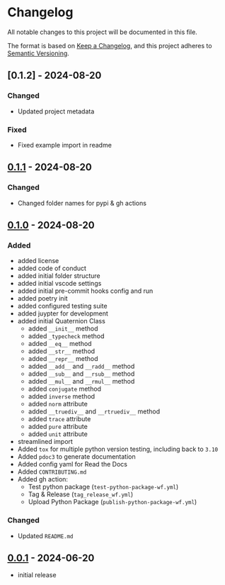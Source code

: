 # Changelog

All notable changes to this project will be documented in this file.

The format is based on [Keep a Changelog],
and this project adheres to [Semantic Versioning].

## [0.1.2] - 2024-08-20

### Changed

- Updated project metadata

### Fixed

- Fixed example import in readme

## [0.1.1] - 2024-08-20

### Changed

- Changed folder names for pypi & gh actions

## [0.1.0] - 2024-08-20

### Added

- added license
- added code of conduct
- added initial folder structure
- added initial vscode settings
- added initial pre-commit hooks config and run
- added poetry init
- added configured testing suite
- added juypter for development
- added initial Quaternion Class
  - added `__init__` method
  - added `_typecheck` method
  - added `__eq__` method
  - added `__str__` method
  - added `__repr__` method
  - added `__add__` and `__radd__` method
  - added `__sub__` and `__rsub__` method
  - added `__mul__` and `__rmul__` method
  - added `conjugate` method
  - added `inverse` method
  - added `norm` attribute
  - added `__truediv__` and `__rtruediv__` method
  - added `trace` attribute
  - added `pure` attribute
  - added `unit` attribute
- streamlined import
- Added `tox` for multiple python version testing, including back to `3.10`
- Added `pdoc3` to generate documentation
- Added config yaml for Read the Docs
- Added `CONTRIBUTING.md`
- Added gh action:
  - Test python package (`test-python-package-wf.yml`)
  - Tag & Release (`tag_release_wf.yml`)
  - Upload Python Package (`publish-python-package-wf.yml`)

### Changed

- Updated `README.md`

## [0.0.1] - 2024-06-20

- initial release

<!-- Links -->
[keep a changelog]: https://keepachangelog.com/en/1.0.0/
[semantic versioning]: https://semver.org/spec/v2.0.0.html

<!-- Versions -->
[0.0.1]: https://github.com/Author/Repository/releases/tag/v0.0.1
[0.1.0]: https://github.com/Author/Repository/releases/tag/v0.1.0
[0.1.1]: https://github.com/Author/Repository/releases/tag/v0.1.1
